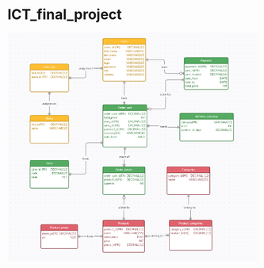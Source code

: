 # ICT_final_project

![alt text](https://github.com/rustam-kenzhali/ICT_final_project/blob/main/Снимок.PNG?raw=true)
